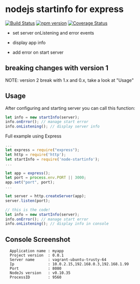 nodejs startinfo for express
===================
[![Build Status](https://travis-ci.org/gimox/node-startinfo.svg?branch=master)](https://travis-ci.org/gimox/node-startinfo)
[![npm version](https://badge.fury.io/js/node-startinfo.svg)](https://badge.fury.io/js/node-startinfo)
[![Coverage Status](https://coveralls.io/repos/github/gimox/node-startinfo/badge.svg?branch=master)](https://coveralls.io/github/gimox/node-startinfo?branch=master)

- set server onListening and error events

- display app info

- add error on start server


breaking changes with version 1
-------------
NOTE: version 2 break with 1.x and 0.x, take a look at "Usage"



Usage
-------------
After configuring and starting server you can call this function:  

```js 
let info = new startInfo(server);
info.onError(); // manage start error
info.onListening(); // display server info
```


Full example using Express

```js
...
let express = require("express");
let http = require('http');
let startInfo = require('node-startinfo');
...

let app = express();
let port = process.env.PORT || 3000;
app.set("port", port);
...

let server = http.createServer(app);
server.listen(port);

// this is the code!
let info = new startInfo(server);
info.onError(); // manage start error
info.onListening(); // display info in console

````





Console Screenshot
-------------

      Application name : myapp
      Project version  : 0.0.1
      Server name      : vagrant-ubuntu-trusty-64
      Ip               : 10.0.2.15,192.168.0.3,192.168.1.99
      Port             : 8080
      NodeJs version   : v0.10.35
      ProcessID        : 9560
